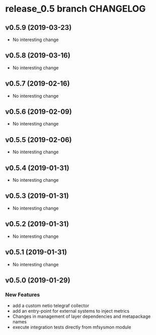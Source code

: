 # release_0.5 branch CHANGELOG



## v0.5.9 (2019-03-23)

- No interesting change


## v0.5.8 (2019-03-16)

- No interesting change


## v0.5.7 (2019-02-16)

- No interesting change


## v0.5.6 (2019-02-09)

- No interesting change


## v0.5.5 (2019-02-06)

- No interesting change


## v0.5.4 (2019-01-31)

- No interesting change


## v0.5.3 (2019-01-31)

- No interesting change


## v0.5.2 (2019-01-31)

- No interesting change


## v0.5.1 (2019-01-31)

- No interesting change


## v0.5.0 (2019-01-29)

### New Features
- add a custom netio telegraf collector
- add an entry-point for external systems to inject metrics
- Changes in management of layer dependencies and metapackage names
- execute integration tests directly from mfsysmon module






